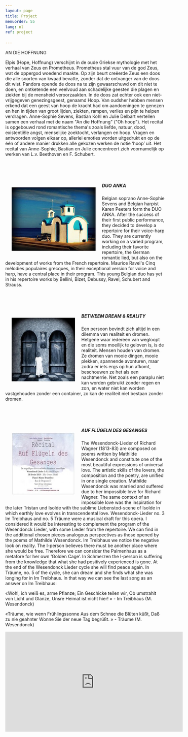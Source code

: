 ```yaml
---
layout: page
title: Project
menuorder: 55
lang: nl
ref: project

---
```

AN DIE HOFFNUNG

Elpis (Hope, Hoffnung) verschijnt in de oude Griekse mythologie met het verhaal van Zeus en Prometheus. Prometheus stal vuur van de god Zeus, wat de oppergod woedend maakte. Op zijn beurt creëerde Zeus een doos die alle soorten van kwaad bevatte, zonder dat de ontvanger van de doos dit wist. Pandora opende de doos na te zijn gewaarschuwd om dit niet te doen, en ontketende een veelvoud aan schadelijke geesten die plagen en ziekten bij de mensheid veroorzaakten. In de doos zat echter ook een niet-vrijgegeven genezingsgeest, genaamd Hoop. Van oudsher hebben mensen erkend dat een geest van hoop de kracht had om aandoeningen te genezen en hen in tijden van groot lijden, ziekten, rampen, verlies en pijn te helpen verdragen. 
Anne-Sophie Sevens, Bastian Kohl en Julie Delbart vertellen samen een verhaal met de naam "An die Hoffnung" ("Oh hoop"). Het recital is opgebouwd rond romantische thema's zoals liefde, natuur, dood, existentiële angst, menselijke zoektocht, verlangen en hoop. Vragen en antwoorden volgen elkaar op, allerlei emoties worden uitgedrukt en op de één of andere manier drukken alle gekozen werken de notie ‘hoop’ uit. Het recital van Anne-Sophie, Bastian en Julie concentreert zich voornamelijk op werken van L.v. Beethoven en F. Schubert.

&nbsp;

&nbsp;

<img style="float: left; padding: 20px" src="/assets/eglise.jpg"> 

##### DUO ANKA 

Belgian soprano Anne-Sophie Sevens and Belgian harpist Karen Peeters form the DUO ANKA. After the success of their first public performance, they decided to develop a repertoire for their voice-harp duo. They are currently working on a varied program, including their favorite repertoire, the German romantic lied, but also on the development of works from the French repertoire.
Maurice Ravel's Cinq mélodies populaires grecques, in their exceptional version for voice and harp, have a central place in their program. This young Belgian duo has yet in his repertoire works by Bellini, Bizet, Debussy, Ravel, Schubert and Strauss. 

&nbsp;

&nbsp;

<img style="float: left; padding: 20px" src="/assets/dream.jpg"> 

##### BETWEEM DREAM & REALITY 

Een persoon bevindt zich altijd in een dilemma van realiteit en dromen. Hetgene waar iedereen van wegloopt en die soms moeilijk te geloven is, is de realiteit. Mensen houden van dromen. Ze dromen van mooie dingen, mooie plekken, spannende avonturen, maar zodra er iets ergs op hun afkomt, beschouwen ze het als een nachtmerrie. Net zoals een paraplu niet kan worden gebruikt zonder regen en zon, en water niet kan worden vastgehouden zonder een container, zo kan de realiteit niet bestaan zonder dromen.

&nbsp;

&nbsp;

<img style="float: left; padding: 20px" src="/assets/afficheke.jpg"> 

##### AUF FLÜGELN DES GESANGES

The Wesendonck-Lieder of Richard Wagner (1813-83) are composed on poems written by Mathilde Wesendonck and constitute one of the most beautiful expressions of universal love. The artistic skills of the lovers, the composition and the poetry, are unified in one single creation. Mathilde Wesendonck was married and suffered due to her impossible love for Richard Wagner. The same context of an impossible love was the inspiration for the later Tristan und Isolde with the sublime Liebenstod-scene of Isolde in which earthly love evolves in transcendental love. Wesendonck-Lieder no. 3 Im Treibhaus and no. 5 Träume were a musical draft for this opera. I considered it would be interesting to complement the program of the Wesendonck Lieder, with some Lieder from the repertoire. We can find in the additional chosen pieces analogous perspectives as those opened by the poems of Mathilde Wesendonck. Im Treibhaus we notice the negative look on reality. The I-person believes there must be another place where she would be free. Therefore we can consider the Palmenhaus as a metafore for her own ‘Golden Cage’. In Schmerzen the I-person is suffering from the knowledge that what she had positively experienced is gone. At the end of the Wesendonck Lieder cycle she will find peace again. In Träume, no. 5 of the cycle, she can dream and she finds what she was longing for in Im Treibhaus. In that way we can see the last song as an answer on Im Treibhaus:

«Wohl, ich weiß es, arme Pflanze; Ein Geschicke teilen wir, Ob umstrahlt von Licht und Glanze, Unsre Heimat ist nicht hier! » - Im Treibhaus (M. Wesendonck)

«Träume, wie wenn Frühlingssonne Aus dem Schnee die Blüten küßt, Daß zu nie geahnter Wonne Sie der neue Tag begrüßt. » - Träume (M. Wesendonck)

<iframe width="560" height="315" src="https://www.youtube.com/embed/0LKgizd9ac4?rel=0" frameborder="0" allowfullscreen></iframe>




